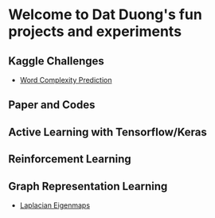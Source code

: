 # Welcome to Dat Duong's fun projects and experiments

## Kaggle Challenges

* [Word Complexity Prediction](https://datduonguva.github.io/cuddly-octo-succotash/2021/12/17/word-complexity-estimation)

## Paper and Codes

## Active Learning with Tensorflow/Keras

## Reinforcement Learning

## Graph Representation Learning

* [Laplacian Eigenmaps](https://datduonguva.github.io/cuddly-octo-succotash/2022/01/13/laplacian-eigenmaps)
